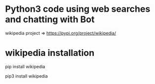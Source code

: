 # Python3 code using web searches and chatting with Bot
wikipedia project => https://pypi.org/project/wikipedia/

# wikipedia installation
pip install wikipedia

pip3 install wikipedia
